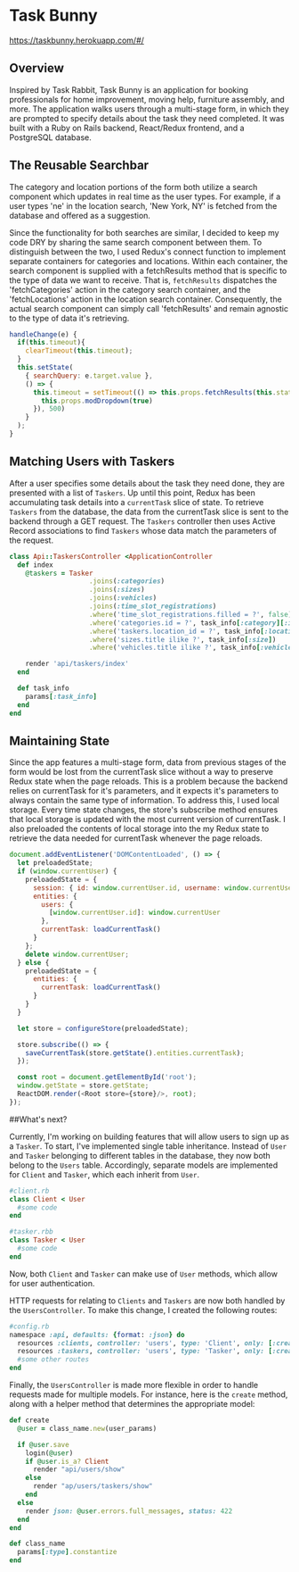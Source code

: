 # Task Bunny
https://taskbunny.herokuapp.com/#/

## Overview

Inspired by Task Rabbit, Task Bunny is an application for booking professionals for home improvement, moving help, furniture assembly, and more. The application walks users through a multi-stage form, in which they are prompted to specify details about the task they need completed. It was built with a Ruby on Rails backend, React/Redux frontend, and a PostgreSQL database.

## The Reusable Searchbar

The category and location portions of the form both utilize a search component which updates in real time as the user types. For example, if a user types 'ne' in the location search, 'New York, NY' is fetched from the database and offered as a suggestion.

Since the functionality for both searches are similar, I decided to keep my code DRY by sharing the same search component between them. To distinguish between the two, I used Redux's connect function to implement separate containers for categories and locations. Within each container, the search component is supplied with a fetchResults method that is specific to the type of data we want to receive. That is, `fetchResults` dispatches the 'fetchCategories' action in the category search container, and the 'fetchLocations' action in the location search container. Consequently, the actual search component can simply call 'fetchResults' and remain agnostic to the type of data it's retrieving.

``` javascript
handleChange(e) {
  if(this.timeout){
    clearTimeout(this.timeout);
  }
  this.setState(
    { searchQuery: e.target.value },
    () => {
      this.timeout = setTimeout(() => this.props.fetchResults(this.state.searchQuery).then(() => {
        this.props.modDropdown(true)
      }), 500)
    }
  );
}
```

## Matching Users with Taskers

After a user specifies some details about the task they need done, they are presented with a list of `Taskers`. Up until this point, Redux has been accumulating task details into a `currentTask` slice of state. To retrieve `Taskers` from the database, the data from the currentTask slice is sent to the backend through a GET request. The `Taskers` controller then uses Active Record associations to find `Taskers` whose data match the parameters of the request.

``` ruby
class Api::TaskersController <ApplicationController
  def index
    @taskers = Tasker
                    .joins(:categories)
                    .joins(:sizes)
                    .joins(:vehicles)
                    .joins(:time_slot_registrations)
                    .where('time_slot_registrations.filled = ?', false)
                    .where('categories.id = ?', task_info[:category][:id])
                    .where('taskers.location_id = ?', task_info[:location][:id])
                    .where('sizes.title ilike ?', task_info[:size])
                    .where('vehicles.title ilike ?', task_info[:vehicle])

    render 'api/taskers/index'
  end

  def task_info
    params[:task_info]
  end
end
```

## Maintaining State

Since the app features a multi-stage form, data from previous stages of the form would be lost from the currentTask slice without a way to preserve Redux state when the page reloads. This is a problem because the backend relies on currentTask for it's parameters, and it expects it's parameters to always contain the same type of information. To address this, I used local storage. Every time state changes, the store's subscribe method ensures that local storage is updated with the most current version of currentTask. I also preloaded the contents of local storage into the my Redux state to retrieve the data needed for currentTask whenever the page reloads.

``` javascript
document.addEventListener('DOMContentLoaded', () => {
  let preloadedState;
  if (window.currentUser) {
    preloadedState = {
      session: { id: window.currentUser.id, username: window.currentUser.username, taskIds: [] },
      entities: {
        users: {
          [window.currentUser.id]: window.currentUser
        },
        currentTask: loadCurrentTask()
      }
    };
    delete window.currentUser;
  } else {
    preloadedState = {
      entities: {
        currentTask: loadCurrentTask()
      }
    }
  }

  let store = configureStore(preloadedState);

  store.subscribe(() => {
    saveCurrentTask(store.getState().entities.currentTask);
  });

  const root = document.getElementById('root');
  window.getState = store.getState;
  ReactDOM.render(<Root store={store}/>, root);
});
```

##What's next?

Currently, I'm working on building features that will allow users to sign up as a `Tasker`. To start, I've implemented single table inheritance. Instead of `User` and `Tasker` belonging to different tables in the database, they now both belong to the `Users` table. Accordingly, separate models are implemented for `Client` and `Tasker`, which each inherit from `User`.

```ruby
#client.rb
class Client < User
  #some code
end

#tasker.rbb
class Tasker < User
  #some code
end
```
Now, both ```Client``` and ```Tasker``` can make use of ```User``` methods, which allow for user authentication.

HTTP requests for relating to ```Clients``` and ```Taskers``` are now both handled by the ```UsersController```. To make this change, I created the following routes:

```ruby
#config.rb
namespace :api, defaults: {format: :json} do
  resources :clients, controller: 'users', type: 'Client', only: [:create]
  resources :taskers, controller: 'users', type: 'Tasker', only: [:create, :index]
  #some other routes
end
```

Finally, the ```UsersController``` is made more flexible in order to handle requests made for multiple models. For instance, here is the ```create``` method, along with a helper method that determines the appropriate model:

```ruby
def create
  @user = class_name.new(user_params)

  if @user.save
    login(@user)
    if @user.is_a? Client
      render "api/users/show"
    else
      render "ap/users/taskers/show"
    end
  else
    render json: @user.errors.full_messages, status: 422
  end
end

def class_name
  params[:type].constantize
end
```
